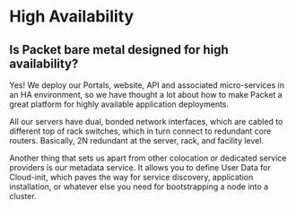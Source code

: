 # High Availability

## **Is Packet bare metal designed for high availability?**

Yes! We deploy our Portals, website, API and associated micro-services in an HA environment, so we have thought a lot about how to make Packet a great platform for highly available application deployments.

All our servers have dual, bonded network interfaces, which are cabled to different top of rack switches, which in turn connect to redundant core routers. Basically, 2N redundant at the server, rack, and facility level.

Another thing that sets us apart from other colocation or dedicated service providers is our metadata service. It allows you to define User Data for Cloud-init, which paves the way for service discovery, application installation, or whatever else you need for bootstrapping a node into a cluster.  



